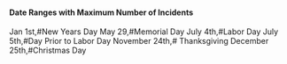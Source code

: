 <h4>Date Ranges with Maximum Number of Incidents</h4>
Jan  1st,#New Years Day
May  29,#Memorial Day
July 4th,#Labor Day
July 5th,#Day Prior to Labor Day
November 24th,# Thanksgiving
December 25th,#Christmas Day 